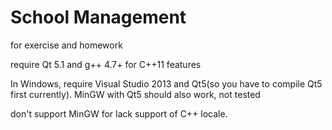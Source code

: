 School Management
===================

for exercise and homework

require Qt 5.1 and g++ 4.7+ for C++11 features

In Windows, require Visual Studio 2013 and Qt5(so you have to compile Qt5 first currently). MinGW with Qt5 should also work, not tested

don't support MinGW for lack support of C++ locale.